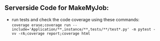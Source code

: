## Serverside Code for MakeMyJob:

- run tests and check the code coverage using these commands:
`coverage erase;coverage run --include='Application/**,instance/**,tests/**/test*.py' -m pytest -vv -rA;coverage report;coverage html`
